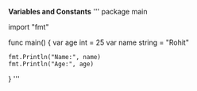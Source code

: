 <h><b>Variables and Constants</b></h>
'''
package main

import "fmt"

func main() {
    var age int = 25
    var name string = "Rohit"
    
    fmt.Println("Name:", name)
    fmt.Println("Age:", age)
}
'''
